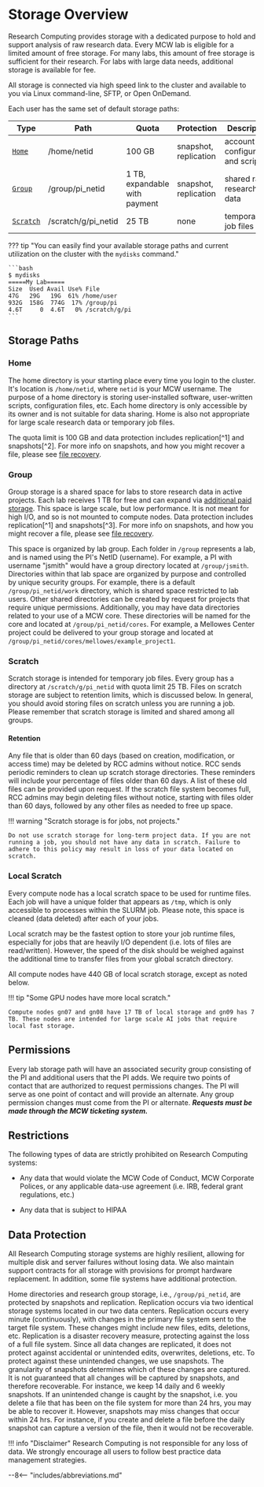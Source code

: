 # Storage Overview

Research Computing provides storage with a dedicated purpose to hold and support analysis of raw research data. Every MCW lab is eligible for a limited amount of free storage. For many labs, this amount of free storage is sufficient for their research. For labs with large data needs, additional storage is available for fee.

All storage is connected via high speed link to the cluster and available to you via Linux command-line, SFTP, or Open OnDemand.

Each user has the same set of default storage paths:

| Type                  | Path                | Quota                         | Protection            | Description                       |
| --------------------- | ------------------- | ----------------------------- | --------------------- | --------------------------------- |
| [`Home`](#home)       | /home/netid         | 100 GB                        | snapshot, replication | account configuration and scripts |
| [`Group`](#group)     | /group/pi_netid     | 1 TB, expandable with payment | snapshot, replication | shared raw research data          |
| [`Scratch`](#scratch) | /scratch/g/pi_netid | 25 TB                         | none                  | temporary job files               |

??? tip "You can easily find your available storage paths and current utilization on the cluster  with the `mydisks` command."

    ```bash
    $ mydisks
    =====My Lab=====
    Size  Used Avail Use% File
    47G   29G   19G  61% /home/user
    932G  158G  774G  17% /group/pi
    4.6T     0  4.6T   0% /scratch/g/pi
    ```

## Storage Paths

### Home

The home directory is your starting place every time you login to the cluster. It's location is `/home/netid`, where `netid` is your MCW username. The purpose of a home directory is storing user-installed software, user-written scripts, configuration files, etc. Each home directory is only accessible by its owner and is not suitable for data sharing. Home is also not appropriate for large scale research data or temporary job files.

The quota limit is 100 GB and data protection includes replication[^1] and snapshots[^2]. For more info on snapshots, and how you might recover a file, please see [file recovery](file-recovery.md).

### Group

Group storage is a shared space for labs to store research data in active projects. Each lab receives 1 TB for free and can expand via [additional paid storage](../storage/paid-storage.md). This space is large scale, but low performance. It is not meant for high I/O, and so is not mounted to compute nodes. Data protection includes replication[^1] and snapshots[^3]. For more info on snapshots, and how you might recover a file, please see [file recovery](file-recovery.md).

This space is organized by lab group. Each folder in `/group` represents a lab, and is named using the PI's NetID (username). For example, a PI with username "jsmith" would have a group directory located at `/group/jsmith`. Directories within that lab space are organized by purpose and controlled by unique security groups. For example, there is a default `/group/pi_netid/work` directory, which is shared space restricted to lab users. Other shared directories can be created by request for projects that require unique permissions. Additionally, you may have data directories related to your use of a MCW core. These directories will be named for the core and located at `/group/pi_netid/cores`. For example, a Mellowes Center project could be delivered to your group storage and located at `/group/pi_netid/cores/mellowes/example_project1`.

### Scratch

Scratch storage is intended for temporary job files. Every group has a directory at `/scratch/g/pi_netid` with quota limit 25 TB. Files on scratch storage are subject to retention limits, which is discussed below. In general, you should avoid storing files on scratch unless you are running a job. Please remember that scratch storage is limited and shared among all groups.

#### Retention

Any file that is older than 60 days (based on creation, modification, or access time) may be deleted by RCC admins without notice. RCC sends periodic reminders to clean up scratch storage directories. These reminders will include your percentage of files older than 60 days. A list of these old files can be provided upon request. If the scratch file system becomes full, RCC admins may begin deleting files without notice, starting with files older than 60 days, followed by any other files as needed to free up space.

!!! warning "Scratch storage is for jobs, not projects."

    Do not use scratch storage for long-term project data. If you are not running a job, you should not have any data in scratch. Failure to adhere to this policy may result in loss of your data located on scratch.

### Local Scratch

Every compute node has a local scratch space to be used for runtime files. Each job will have a unique folder that appears as `/tmp`, which is only accessible to processes within the SLURM job. Please note, this space is cleaned (data deleted) after each of your jobs.

Local scratch may be the fastest option to store your job runtime files, especially for jobs that are heavily I/O dependent (i.e. lots of files are read/written). However, the speed of the disk should be weighed against the additional time to transfer files from your global scratch directory.

All compute nodes have 440 GB of local scratch storage, except as noted below.

!!! tip "Some GPU nodes have more local scratch."

    Compute nodes gn07 and gn08 have 17 TB of local storage and gn09 has 7 TB. These nodes are intended for large scale AI jobs that require local fast storage.

## Permissions

Every lab storage path will have an associated security group consisting of the PI and additional users that the PI adds. We require two points of contact that are authorized to request permissions changes. The PI will serve as one point of contact and will provide an alternate. Any group permission changes must come from the PI or alternate. ***Requests must be made through the MCW ticketing system.***

## Restrictions

The following types of data are strictly prohibited on Research Computing systems:

- Any data that would violate the MCW Code of Conduct, MCW Corporate Polices, or any applicable data-use agreement (i.e. IRB, federal grant regulations, etc.)

- Any data that is subject to HIPAA

## Data Protection

All Research Computing storage systems are highly resilient, allowing for multiple disk and server failures without losing data. We also maintain support contracts for all storage with provisions for prompt hardware replacement. In addition, some file systems have additional protection.

Home directories and research group storage, i.e., `/group/pi_netid`, are protected by snapshots and replication. Replication occurs via two identical storage systems located in our two data centers. Replication occurs every minute (continuously), with changes in the primary file system sent to the target file system. These changes might include new files, edits, deletions, etc. Replication is a disaster recovery measure, protecting against the loss of a full file system. Since all data changes are replicated, it does not protect against accidental or unintended edits, overwrites, deletions, etc. To protect against these unintended changes, we use snapshots. The granularity of snapshots determines which of these changes are captured. It is not guaranteed that all changes will be captured by snapshots, and therefore recoverable. For instance, we keep 14 daily and 6 weekly snapshots. If an unintended change is caught by the snapshot, i.e. you delete a file that has been on the file system for more than 24 hrs, you may be able to recover it. However, snapshots may miss changes that occur within 24 hrs. For instance, if you create and delete a file before the daily snapshot can capture a version of the file, then it would not be recoverable.

!!! info "Disclaimer"
    Research Computing is not responsible for any loss of data. We strongly encourage all users to follow best practice data management strategies.

--8<-- "includes/abbreviations.md"
